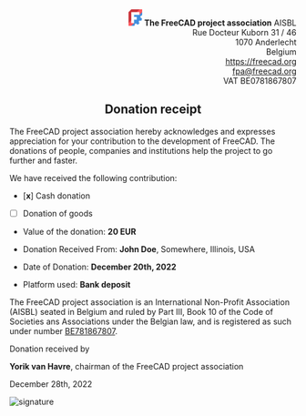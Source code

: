 <div align=right>
<img src="../../images/logos/FreeCAD-symbol.svg" style="width:24px;" />  <b>The FreeCAD project association</b> AISBL<br/>
Rue Docteur Kuborn 31 / 46<br/>
1070 Anderlecht<br/>
Belgium<br/>
<a href="https://freecad.org">https://freecad.org</a><br/>
<a href="mailto:fpa@freecad.org">fpa@freecad.org</a><br/>
VAT BE0781867807
</div>

<h2 align=center>Donation receipt</h2>

The FreeCAD project association hereby acknowledges and expresses appreciation for your contribution to the development of FreeCAD. The donations of people, companies and institutions help the project to go further and faster.

We have received the following contribution:

* [**x**] Cash donation

* [  ] Donation of goods

* Value of the donation: **20 EUR**

* Donation Received From: **John Doe**, Somewhere, Illinois, USA

* Date of Donation: **December 20th, 2022**

* Platform used: **Bank deposit**

The FreeCAD project association is an International Non-Profit Association (AISBL) seated in Belgium and ruled by Part III, Book 10 of the Code of Societies ans Associations under the Belgian law, and is registered as such under number [BE781867807](https://kbopub.economie.fgov.be/kbopub/toonondernemingps.html?lang=en&ondernemingsnummer=781867807).

Donation received by

**Yorik van Havre**, chairman of the FreeCAD project association

December 28th, 2022

<img src="file:///home/yorik/Documents/Admin/Docs/signature.png" title="" alt="signature" width="236">
